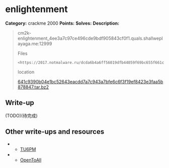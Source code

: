 # enlightenment

**Category:** crackme 2000
**Points:** 
**Solves:** 
**Description:**

> cm2k-enlightenment_4ee3a7c97ce496cde9bdf905843cf0f1.quals.shallweplayaga.me:12999
>
> Files
>
>     <https://2017.notmalware.ru/dcda6b4a6ff56019dfb44059f69bc655f661c8cd/641c9390b04e1bc52643eacdd7a7c943a7bfe6c6f3f19ef8423e3faa5b878847.tar.bz2>
>
> location
>
> [641c9390b04e1bc52643eacdd7a7c943a7bfe6c6f3f19ef8423e3faa5b878847.tar.bz2](641c9390b04e1bc52643eacdd7a7c943a7bfe6c6f3f19ef8423e3faa5b878847.tar.bz2)

## Write-up

(TODO)(待完成)

## Other write-ups and resources
* * [TU6PM](https://giocher.com/words/2017/05/01/defcon-ctf-quals-writeups.html#enlightenment)
* * [OpenToAll](https://gist.github.com/vient/0d5e0f0a6cc9b2b0b7bcb87be2b599b9)
